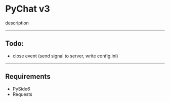 # PyChat v3

description

---

## Todo:

- close event (send signal to server, write config.ini)

---

## Requirements

- PySide6
- Requests
